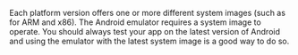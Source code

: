 Each platform version offers one or more different system images (such as for ARM and x86). The Android emulator requires a system image to operate. You should always test your app on the latest version of Android and using the emulator with the latest system image is a good way to do so.

